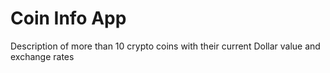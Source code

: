 # Coin Info App
 Description of more than 10 crypto coins with their current Dollar value and exchange rates
